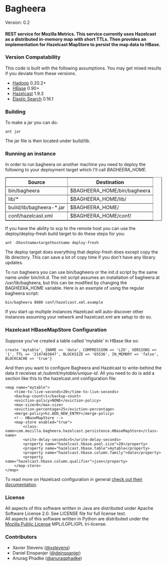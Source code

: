 # Bagheera #

Version: 0.2  

#### REST service for Mozilla Metrics. This service currently uses Hazelcast as a distributed in-memory map with short TTLs. Then provides an implementation for Hazelcast MapStore to persist the map data to HBase. ####


### Version Compatability ###
This code is built with the following assumptions.  You may get mixed results if you deviate from these versions.

* [Hadoop](http://hadoop.apache.org) 0.20.2+
* [HBase](http://hbase.apache.org) 0.90+
* [Hazelcast](http://www.hazelcast.com/) 1.9.3
* [Elastic Search](http://www.elasticsearch.org/) 0.16.1

### Building ###
To make a jar you can do:  

`ant jar`

The jar file is then located under build/lib.

### Running an instance ###
In order to run bagheera on another machine you need to deploy the following to your deployment target which I'll call _BAGHEERA_HOME_.

<table border="1">
	<tr>
		<th>Source</th>
		<th>Destination</th>
	</tr>
	<tr>
		<td>bin/bagheera</td>
		<td>$BAGHEERA_HOME/bin/bagheera</td>
	</tr>
	<tr>
		<td>lib/*</td>
		<td>$BAGHEERA_HOME/lib/</td>
	</tr>
	<tr>
		<td>build/lib/bagheera-*.jar</td>
		<td>$BAGHEERA_HOME/</td>
	</tr>
	<tr>
		<td>conf/hazelcast.xml</td>
		<td>$BAGHEERA_HOME/conf/</td>
	</tr>
</table> 

If you have the ability to scp to the remote host you can use the deploy/deploy-fresh build target to do these steps for you:

`ant -Dhostname=targethostname deploy-fresh`

The deploy target does everything that deploy-fresh does except copy the lib directory. This can save a lot of copy time if you don't have any library updates.
 
To run bagheera you can use bin/bagheera or the init.d script by the same name under bin/init.d. The init script assumes an installation of bagheera at /usr/lib/bagheera, but this can be modified by changing the BAGHEERA_HOME variable. Here is an example of using the regular bagheera script:

`bin/bagheera 8080 conf/hazelcast.xml.example`

If you start up multiple instances Hazelcast will auto-discover other instances assuming your network and hazelcast.xml are setup to do so.

### Hazelcast HBaseMapStore Configuration ###

Suppose you've created a table called 'mytable' in HBase like so:

`create 'mytable', {NAME => 'data', COMPRESSION => 'LZO', VERSIONS => '1', TTL => '2147483647', BLOCKSIZE => '65536', IN_MEMORY => 'false', BLOCKCACHE => 'true'}`

And then you want to configure Bagheera and Hazelcast to write-behind the data it receives at _/submit/mytable/unique-id_. All you need to do is add a section like this to the hazelcast.xml configuration file:

	<map name="mytable">
		<time-to-live-seconds>20</time-to-live-seconds>
		<backup-count>1</backup-count>
		<eviction-policy>NONE</eviction-policy>
		<max-size>0</max-size>
		<eviction-percentage>25</eviction-percentage>
		<merge-policy>hz.ADD_NEW_ENTRY</merge-policy>
		<!-- HBaseMapStore -->
		<map-store enabled="true">
			<class-name>com.mozilla.bagheera.hazelcast.persistence.HBaseMapStore</class-name>
			<write-delay-seconds>5</write-delay-seconds>
			<property name="hazelcast.hbase.pool.size">20</property>
			<property name="hazelcast.hbase.table">mytable</property>
			<property name="hazelcast.hbase.column.family">data</property>
			<property name="hazelcast.hbase.column.qualifier">json</property>
		</map-store>
	</map>

To read more on Hazelcast configuration in general [check out their documentation](http://www.hazelcast.com/).

### License ###
All aspects of this software written in Java are distributed under Apache Software License 2.0. See LICENSE file for full license text.  
All aspects of this software written in Python are distributed under the [Mozilla Public License](http://www.mozilla.org/MPL/) MPL/LGPL/GPL tri-license.

### Contributors ###

* Xavier Stevens ([@xstevens](http://twitter.com/xstevens))
* Daniel Einspanjer ([@deinspanjer](http://twitter/deinspanjer))
* Anurag Phadke ([@anuragphadke](http://twitter.com/anuragphadke))
